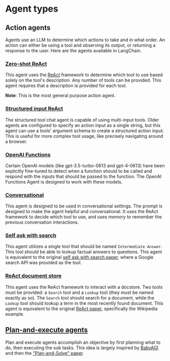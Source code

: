 Agent types
===========

Action agents[​](#action-agents "Direct link to Action agents")
---------------------------------------------------------------

Agents use an LLM to determine which actions to take and in what order. An action can either be using a tool and observing its output, or returning a response to the user. Here are the agents available in LangChain.

### [Zero-shot ReAct](/docs/modules/agents/agent_types/react.html)[​](#zero-shot-react "Direct link to zero-shot-react")

This agent uses the [ReAct](https://arxiv.org/pdf/2205.00445.pdf) framework to determine which tool to use based solely on the tool's description. Any number of tools can be provided. This agent requires that a description is provided for each tool.

**Note**: This is the most general purpose action agent.

### [Structured input ReAct](/docs/modules/agents/agent_types/structured_chat.html)[​](#structured-input-react "Direct link to structured-input-react")

The structured tool chat agent is capable of using multi-input tools. Older agents are configured to specify an action input as a single string, but this agent can use a tools' argument schema to create a structured action input. This is useful for more complex tool usage, like precisely navigating around a browser.

### [OpenAI Functions](/docs/modules/agents/agent_types/openai_functions_agent.html)[​](#openai-functions "Direct link to openai-functions")

Certain OpenAI models (like gpt-3.5-turbo-0613 and gpt-4-0613) have been explicitly fine-tuned to detect when a function should to be called and respond with the inputs that should be passed to the function. The OpenAI Functions Agent is designed to work with these models.

### [Conversational](/docs/modules/agents/agent_types/chat_conversation_agent.html)[​](#conversational "Direct link to conversational")

This agent is designed to be used in conversational settings. The prompt is designed to make the agent helpful and conversational. It uses the ReAct framework to decide which tool to use, and uses memory to remember the previous conversation interactions.

### [Self ask with search](/docs/modules/agents/agent_types/self_ask_with_search.html)[​](#self-ask-with-search "Direct link to self-ask-with-search")

This agent utilizes a single tool that should be named `Intermediate Answer`. This tool should be able to lookup factual answers to questions. This agent is equivalent to the original [self ask with search paper](https://ofir.io/self-ask.pdf), where a Google search API was provided as the tool.

### [ReAct document store](/docs/modules/agents/agent_types/react_docstore.html)[​](#react-document-store "Direct link to react-document-store")

This agent uses the ReAct framework to interact with a docstore. Two tools must be provided: a `Search` tool and a `Lookup` tool (they must be named exactly as so). The `Search` tool should search for a document, while the `Lookup` tool should lookup a term in the most recently found document. This agent is equivalent to the original [ReAct paper](https://arxiv.org/pdf/2210.03629.pdf), specifically the Wikipedia example.

[Plan-and-execute agents](/docs/modules/agents/agent_types/plan_and_execute.html)[​](#plan-and-execute-agents "Direct link to plan-and-execute-agents")
-------------------------------------------------------------------------------------------------------------------------------------------------------

Plan and execute agents accomplish an objective by first planning what to do, then executing the sub tasks. This idea is largely inspired by [BabyAGI](https://github.com/yoheinakajima/babyagi) and then the ["Plan-and-Solve" paper](https://arxiv.org/abs/2305.04091).